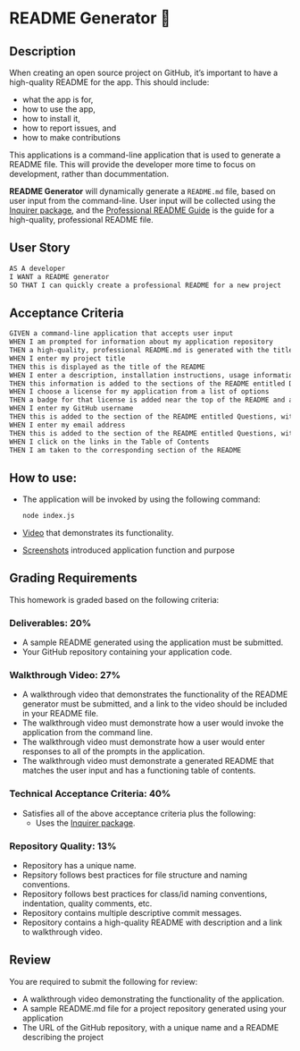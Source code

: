 # README Generator 📰

## Description

When creating an open source project on GitHub, it’s important to have a high-quality README for the app. This should include:
- what the app is for, 
- how to use the app, 
- how to install it, 
- how to report issues, and 
- how to make contributions

This applications is a command-line application that is used to generate a README file. This will provide the developer more time to focus on development, rather than docummentation.

**README Generator** will dynamically generate a `README.md` file, based on user input from the command-line.
User input will be collected using the [Inquirer package](https://www.npmjs.com/package/inquirer), and the [Professional README Guide](https://coding-boot-camp.github.io/full-stack/github/professional-readme-guide) is the guide for a high-quality, professional README file. 




## User Story

```md
AS A developer
I WANT a README generator
SO THAT I can quickly create a professional README for a new project
```

## Acceptance Criteria

```md
GIVEN a command-line application that accepts user input
WHEN I am prompted for information about my application repository
THEN a high-quality, professional README.md is generated with the title of my project and sections entitled Description, Table of Contents, Installation, Usage, License, Contributing, Tests, and Questions
WHEN I enter my project title
THEN this is displayed as the title of the README
WHEN I enter a description, installation instructions, usage information, contribution guidelines, and test instructions
THEN this information is added to the sections of the README entitled Description, Installation, Usage, Contributing, and Tests
WHEN I choose a license for my application from a list of options
THEN a badge for that license is added near the top of the README and a notice is added to the section of the README entitled License that explains which license the application is covered under
WHEN I enter my GitHub username
THEN this is added to the section of the README entitled Questions, with a link to my GitHub profile
WHEN I enter my email address
THEN this is added to the section of the README entitled Questions, with instructions on how to reach me with additional questions
WHEN I click on the links in the Table of Contents
THEN I am taken to the corresponding section of the README
```

## How to use:
- The application will be invoked by using the following command:

    ```bash
    node index.js
    ```

- [Video]() that demonstrates its functionality.
- [Screenshots]() introduced application function and purpose



## Grading Requirements

This homework is graded based on the following criteria: 

### Deliverables: 20%

* A sample README generated using the application must be submitted.
* Your GitHub repository containing your application code.

### Walkthrough Video: 27%

* A walkthrough video that demonstrates the functionality of the README generator must be submitted, and a link to the video should be included in your README file.
* The walkthrough video must demonstrate how a user would invoke the application from the command line.
* The walkthrough video must demonstrate how a user would enter responses to all of the prompts in the application.
* The walkthrough video must demonstrate a generated README that matches the user input and has a functioning table of contents.

### Technical Acceptance Criteria: 40%

* Satisfies all of the above acceptance criteria plus the following:
	* Uses the [Inquirer package](https://www.npmjs.com/package/inquirer).

### Repository Quality: 13%
* Repository has a unique name.
* Repsitory follows best practices for file structure and naming conventions.
* Repository follows best practices for class/id naming conventions, indentation, quality comments, etc.
* Repository contains multiple descriptive commit messages.
* Repository contains a high-quality README with description and a link to walkthrough video.


## Review
You are required to submit the following for review:
* A walkthrough video demonstrating the functionality of the application.
* A sample README.md file for a project repository generated using your application
* The URL of the GitHub repository, with a unique name and a README describing the project

